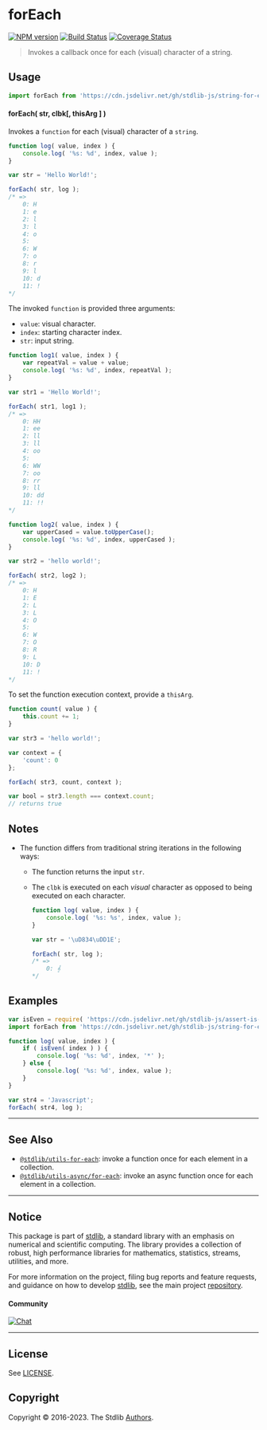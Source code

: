 <!--

@license Apache-2.0

Copyright (c) 2023 The Stdlib Authors.

Licensed under the Apache License, Version 2.0 (the "License");
you may not use this file except in compliance with the License.
You may obtain a copy of the License at

   http://www.apache.org/licenses/LICENSE-2.0

Unless required by applicable law or agreed to in writing, software
distributed under the License is distributed on an "AS IS" BASIS,
WITHOUT WARRANTIES OR CONDITIONS OF ANY KIND, either express or implied.
See the License for the specific language governing permissions and
limitations under the License.

-->

# forEach

[![NPM version][npm-image]][npm-url] [![Build Status][test-image]][test-url] [![Coverage Status][coverage-image]][coverage-url] <!-- [![dependencies][dependencies-image]][dependencies-url] -->

> Invokes a callback once for each (visual) character of a string.

<!-- Section to include introductory text. Make sure to keep an empty line after the intro `section` element and another before the `/section` close. -->

<section class="intro">

</section>

<!-- /.intro -->

<!-- Package usage documentation. -->



<section class="usage">

## Usage

```javascript
import forEach from 'https://cdn.jsdelivr.net/gh/stdlib-js/string-for-each@deno/mod.js';
```

#### forEach( str, clbk\[, thisArg ] )

Invokes a `function` for each (visual) character of a `string`.

```javascript
function log( value, index ) {
    console.log( '%s: %d', index, value );
}

var str = 'Hello World!';

forEach( str, log );
/* =>
    0: H
    1: e
    2: l
    3: l
    4: o
    5:
    6: W
    7: o
    8: r
    9: l
    10: d
    11: !
*/
```

The invoked `function` is provided three arguments:

-   `value`: visual character.
-   `index`: starting character index.
-   `str`: input string.

```javascript
function log1( value, index ) {
    var repeatVal = value + value;
    console.log( '%s: %d', index, repeatVal );
}

var str1 = 'Hello World!';

forEach( str1, log1 );
/* =>
    0: HH
    1: ee
    2: ll
    3: ll
    4: oo
    5:
    6: WW
    7: oo
    8: rr
    9: ll
    10: dd
    11: !!
*/

function log2( value, index ) {
    var upperCased = value.toUpperCase();
    console.log( '%s: %d', index, upperCased );
}

var str2 = 'hello world!';

forEach( str2, log2 );
/* =>
    0: H
    1: E
    2: L
    3: L
    4: O
    5:
    6: W
    7: O
    8: R
    9: L
    10: D
    11: !
*/
```

To set the function execution context, provide a `thisArg`.

```javascript
function count( value ) {
    this.count += 1;
}

var str3 = 'hello world!';

var context = {
    'count': 0
};

forEach( str3, count, context );

var bool = str3.length === context.count;
// returns true
```

</section>

<!-- /.usage -->

<!-- Package usage notes. Make sure to keep an empty line after the `section` element and another before the `/section` close. -->

<section class="notes">

## Notes

-   The function differs from traditional string iterations in the following ways:

    -   The function returns the input `str`.

    -   The `clbk` is executed on each _visual_ character as opposed to being executed on each character.

        ```javascript
        function log( value, index ) {
            console.log( '%s: %s', index, value );
        }

        var str = '\uD834\uDD1E';

        forEach( str, log );
        /* =>
            0: 𝄞
        */
        ```

</section>

<!-- /.notes -->

<!-- Package usage examples. -->

<section class="examples">

## Examples

<!-- eslint no-undef: "error" -->

```javascript
var isEven = require( 'https://cdn.jsdelivr.net/gh/stdlib-js/assert-is-even' ).isPrimitive;
import forEach from 'https://cdn.jsdelivr.net/gh/stdlib-js/string-for-each@deno/mod.js';

function log( value, index ) {
    if ( isEven( index ) ) {
        console.log( '%s: %d', index, '*' );
    } else {
        console.log( '%s: %d', index, value );
    }
}

var str4 = 'Javascript';
forEach( str4, log );
```

</section>

<!-- /.examples -->

<!-- Section to include cited references. If references are included, add a horizontal rule *before* the section. Make sure to keep an empty line after the `section` element and another before the `/section` close. -->

<section class="references">

</section>

<!-- /.references -->

<!-- Section for related `stdlib` packages. Do not manually edit this section, as it is automatically populated. -->

<section class="related">

* * *

## See Also

-   <span class="package-name">[`@stdlib/utils-for-each`][@stdlib/utils/for-each]</span><span class="delimiter">: </span><span class="description">invoke a function once for each element in a collection.</span>
-   <span class="package-name">[`@stdlib/utils-async/for-each`][@stdlib/utils/async/for-each]</span><span class="delimiter">: </span><span class="description">invoke an async function once for each element in a collection.</span>

</section>

<!-- /.related -->

<!-- Section for all links. Make sure to keep an empty line after the `section` element and another before the `/section` close. -->


<section class="main-repo" >

* * *

## Notice

This package is part of [stdlib][stdlib], a standard library with an emphasis on numerical and scientific computing. The library provides a collection of robust, high performance libraries for mathematics, statistics, streams, utilities, and more.

For more information on the project, filing bug reports and feature requests, and guidance on how to develop [stdlib][stdlib], see the main project [repository][stdlib].

#### Community

[![Chat][chat-image]][chat-url]

---

## License

See [LICENSE][stdlib-license].


## Copyright

Copyright &copy; 2016-2023. The Stdlib [Authors][stdlib-authors].

</section>

<!-- /.stdlib -->

<!-- Section for all links. Make sure to keep an empty line after the `section` element and another before the `/section` close. -->

<section class="links">

[npm-image]: http://img.shields.io/npm/v/@stdlib/string-for-each.svg
[npm-url]: https://npmjs.org/package/@stdlib/string-for-each

[test-image]: https://github.com/stdlib-js/string-for-each/actions/workflows/test.yml/badge.svg?branch=main
[test-url]: https://github.com/stdlib-js/string-for-each/actions/workflows/test.yml?query=branch:main

[coverage-image]: https://img.shields.io/codecov/c/github/stdlib-js/string-for-each/main.svg
[coverage-url]: https://codecov.io/github/stdlib-js/string-for-each?branch=main

<!--

[dependencies-image]: https://img.shields.io/david/stdlib-js/string-for-each.svg
[dependencies-url]: https://david-dm.org/stdlib-js/string-for-each/main

-->

[chat-image]: https://img.shields.io/gitter/room/stdlib-js/stdlib.svg
[chat-url]: https://app.gitter.im/#/room/#stdlib-js_stdlib:gitter.im

[stdlib]: https://github.com/stdlib-js/stdlib

[stdlib-authors]: https://github.com/stdlib-js/stdlib/graphs/contributors

[umd]: https://github.com/umdjs/umd
[es-module]: https://developer.mozilla.org/en-US/docs/Web/JavaScript/Guide/Modules

[deno-url]: https://github.com/stdlib-js/string-for-each/tree/deno
[umd-url]: https://github.com/stdlib-js/string-for-each/tree/umd
[esm-url]: https://github.com/stdlib-js/string-for-each/tree/esm
[branches-url]: https://github.com/stdlib-js/string-for-each/blob/main/branches.md

[stdlib-license]: https://raw.githubusercontent.com/stdlib-js/string-for-each/main/LICENSE

<!-- <related-links> -->

[@stdlib/utils/for-each]: https://github.com/stdlib-js/utils-for-each/tree/deno

[@stdlib/utils/async/for-each]: https://github.com/stdlib-js/utils-async-for-each/tree/deno

<!-- </related-links> -->

</section>

<!-- /.links -->
